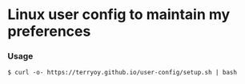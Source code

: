 # Linux user config to maintain my preferences

### Usage

```
$ curl -o- https://terryoy.github.io/user-config/setup.sh | bash
```
